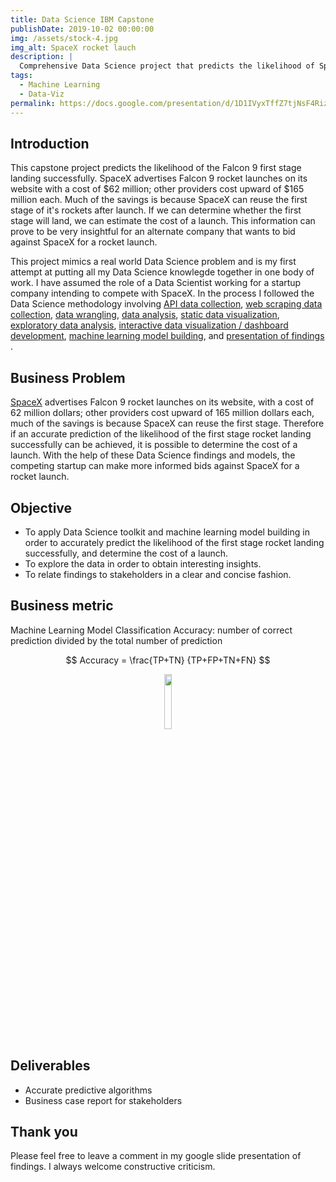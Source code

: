 ```yaml
---
title: Data Science IBM Capstone
publishDate: 2019-10-02 00:00:00
img: /assets/stock-4.jpg
img_alt: SpaceX rocket lauch
description: |
  Comprehensive Data Science project that predicts the likelihood of SpaceX's Falcon 9 first stage landing successfully in order to advise a competing company.
tags:
  - Machine Learning
  - Data-Viz
permalink: https://docs.google.com/presentation/d/1D1IVyxTffZ7tjNsF4RizdzksX14EEE6i/edit?usp=sharing&ouid=110833041343711162548&rtpof=true&sd=true
---
```


## Introduction
This capstone project predicts the likelihood of the Falcon 9 first stage landing successfully. SpaceX advertises Falcon 9 rocket launches on its website with a cost of $62 million; other providers cost upward of $165 million each. Much of the savings is because SpaceX can reuse the first stage of it's rockets after launch. If we can determine whether the first stage will land, we can estimate the cost of a launch. This information can prove to be very insightful for an alternate company that wants to bid against SpaceX for a rocket launch.

This project mimics a real world Data Science problem and is my first attempt at putting all my Data Science knowlegde together in one body of work. I have assumed the role of a Data Scientist working for a startup company intending to compete with SpaceX. In the process I followed the Data Science methodology involving 
[API data collection](https://github.com/Sonya-7/DS_IBM_Capstone/blob/master/SpaceX%20Assessment%20(Data%20Cleaning).ipynb), 
[web scraping data collection](https://github.com/Sonya-7/DS_IBM_Capstone/blob/master/SpaceX%20Assessment%20(Web%20Scraping).ipynb), 
[data wrangling](https://github.com/Sonya-7/DS_IBM_Capstone/blob/master/SpaceX%20Assessment%20(Data%20Wrangling).ipynb), 
[data analysis](https://github.com/Sonya-7/DS_IBM_Capstone/blob/master/Spacex%20Assessment(data%20analysis-sqllite).ipynb), 
[static data visualization](https://github.com/Sonya-7/DS_IBM_Capstone/blob/master/Spacex%20Assessment(Data%20Visualization).ipynb), 
[exploratory data analysis](https://github.com/Sonya-7/DS_IBM_Capstone/blob/master/Spacex%20Assessment(Visual%20Analytics).ipynb),
[interactive data visualization / dashboard development](https://github.com/Sonya-7/DS_IBM_Capstone/blob/master/spacex_dash_app.py),
[machine learning model building](https://github.com/Sonya-7/DS_IBM_Capstone/blob/master/Spacex%20Assessment(Machine%20Learning%20Models).ipynb), 
and 
[presentation of findings](https://docs.google.com/presentation/d/1D1IVyxTffZ7tjNsF4RizdzksX14EEE6i/edit?usp=sharing&ouid=110833041343711162548&rtpof=true&sd=true)
.


## Business Problem
[SpaceX](https://www.spacex.com/vehicles/falcon-9/) 
advertises Falcon 9 rocket launches on its website, with a cost of 62 million dollars; other providers cost upward of 165 million dollars each, much of the savings is because SpaceX can reuse the first stage. Therefore if an accurate prediction of the likelihood of the first stage rocket landing successfully can be achieved, it is possible to determine the cost of a launch. With the help of these Data Science findings and models, the competing startup can make more informed bids against SpaceX for a rocket launch. 

## Objective
- To apply Data Science toolkit and machine learning model building in order to accurately predict the likelihood of the first stage rocket landing successfully, and determine the cost of a launch.
- To explore the data in order to obtain interesting insights.
- To relate findings to stakeholders in a clear and concise fashion.

## Business metric
Machine Learning Model Classification Accuracy: number of correct prediction divided by the total number of prediction

$$ Accuracy  =  \frac{TP+TN} {TP+FP+TN+FN} $$


<p  align="center">
  <img  src="https://user-images.githubusercontent.com/92489108/233760433-4b5686e7-77af-4d25-93e2-32fecd2d8c45.png" width=15% height=15% />
</P>

## Deliverables
- Accurate predictive algorithms
- Business case report for stakeholders

## Thank you
Please feel free to leave a comment in my google slide presentation of findings. I always welcome constructive criticism.